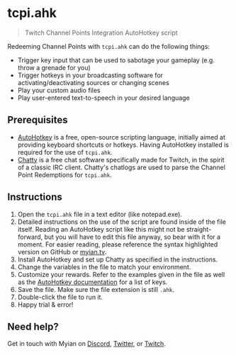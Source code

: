 # tcpi.ahk
> Twitch Channel Points Integration AutoHotkey script

Redeeming Channel Points with `tcpi.ahk` can do the following things:
* Trigger key input that can be used to sabotage your gameplay (e.g. throw a grenade for you)
* Trigger hotkeys in your broadcasting software for activating/deactivating sources or changing scenes
* Play your custom audio files
* Play user-entered text-to-speech in your desired language

## Prerequisites
* [AutoHotkey](https://www.autohotkey.com/) is a free, open-source scripting language, initially aimed at providing keyboard shortcuts or hotkeys. Having AutoHotkey installed is required for the use of `tcpi.ahk`.
* [Chatty](https://chatty.github.io/) is a free chat software specifically made for Twitch, in the spirit of a classic IRC client. Chatty's chatlogs are used to parse the Channel Point Redemptions for `tcpi.ahk`.

## Instructions
1. Open the `tcpi.ahk` file in a text editor (like notepad.exe).
2. Detailed instructions on the use of the script are found inside of the file itself. Reading an AutoHotkey script like this might not be straight-forward, but you will have to edit this file anyway, so bear with it for a moment. For easier reading, please reference the syntax highlighted version on GitHub or [myian.tv](https://myian.tv/tcpi).
3. Install AutoHotkey and set up Chatty as specified in the instructions.
4. Change the variables in the file to match your environment.
5. Customize your rewards. Refer to the examples given in the file as well as the [AutoHotkey documentation](https://www.autohotkey.com/docs/KeyList.htm) for a list of keys.
6. Save the file. Make sure the file extension is still `.ahk`. 
7. Double-click the file to run it.
8. Happy trial & error!

## Need help?
Get in touch with Myian on [Discord](https://discord.gg/s5xpCbT), [Twitter](https://twitter.com/HeyMyian), or [Twitch](https://twitch.tv/myian).


